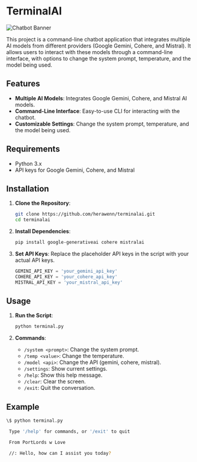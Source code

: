 # TerminalAI

![Chatbot Banner](https://i.imgur.com/mSrWMAX.png)

This project is a command-line chatbot application that integrates multiple AI models from different providers (Google Gemini, Cohere, and Mistral). It allows users to interact with these models through a command-line interface, with options to change the system prompt, temperature, and the model being used.

## Features

- **Multiple AI Models**: Integrates Google Gemini, Cohere, and Mistral AI models.
- **Command-Line Interface**: Easy-to-use CLI for interacting with the chatbot.
- **Customizable Settings**: Change the system prompt, temperature, and the model being used.

## Requirements

- Python 3.x
- API keys for Google Gemini, Cohere, and Mistral

## Installation

1. **Clone the Repository**:
    ```sh
    git clone https://github.com/herawenn/terminalai.git
    cd terminalai
    ```

2. **Install Dependencies**:
    ```sh
    pip install google-generativeai cohere mistralai
    ```

3. **Set API Keys**:
    Replace the placeholder API keys in the script with your actual API keys.

    ```python
    GEMINI_API_KEY = 'your_gemini_api_key'
    COHERE_API_KEY = 'your_cohere_api_key'
    MISTRAL_API_KEY = 'your_mistral_api_key'
    ```

## Usage

1. **Run the Script**:
    ```sh
    python terminal.py
    ```

2. **Commands**:
    - `/system <prompt>`: Change the system prompt.
    - `/temp <value>`: Change the temperature.
    - `/model <api>`: Change the API (gemini, cohere, mistral).
    - `/settings`: Show current settings.
    - `/help`: Show this help message.
    - `/clear`: Clear the screen.
    - `/exit`: Quit the conversation.

## Example

```sh
\$ python terminal.py

 Type '/help' for commands, or '/exit' to quit

 From PortLords w Love

 //: Hello, how can I assist you today?

